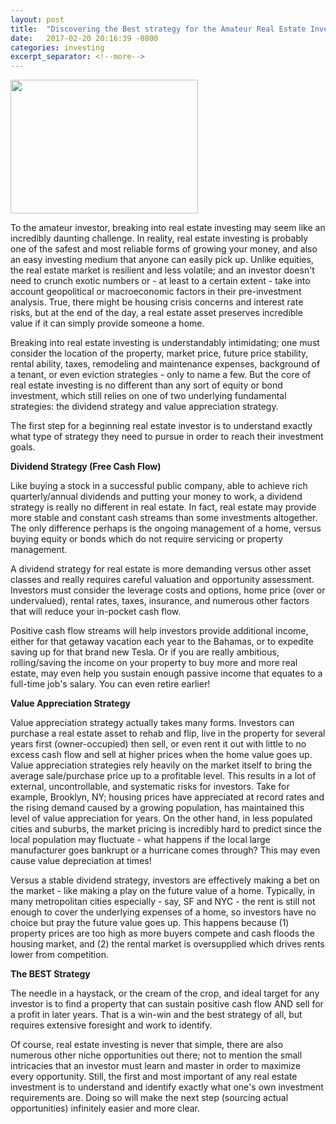 ```yaml
---
layout: post
title:  "Discovering the Best strategy for the Amateur Real Estate Investor"
date:   2017-02-20 20:16:39 -0800
categories: investing
excerpt_separator: <!--more-->
---
```


<img src="https://cdn.pixabay.com/photo/2012/11/20/17/33/cambridge-66714_960_720.jpg" width="300" height="214" border="0">

To the amateur investor, breaking into real estate investing may seem like an incredibly daunting challenge. In reality, real estate investing is probably one of the safest and most reliable forms of growing your money, and also an easy investing medium that anyone can easily pick up. Unlike equities, the real estate market is resilient and less volatile; and an investor doesn't need to crunch exotic numbers or - at least to a certain extent - take into account geopolitical or macroeconomic factors in their pre-investment analysis. True, there might be housing crisis concerns and interest rate risks, but at the end of the day, a real estate asset preserves incredible value if it can simply provide someone a home.

<!--more-->

Breaking into real estate investing is understandably intimidating; one must consider the location of the property, market price, future price stability, rental ability, taxes, remodeling and maintenance expenses, background of a tenant, or even eviction strategies - only to name a few. But the core of real estate investing is no different than any sort of equity or bond investment, which still relies on one of two underlying fundamental strategies: the dividend strategy and value appreciation strategy.

The first step for a beginning real estate investor is to understand exactly what type of strategy they need to pursue in order to reach their investment goals.

<b>Dividend Strategy (Free Cash Flow)</b>

Like buying a stock in a successful public company, able to achieve rich quarterly/annual dividends and putting your money to work, a dividend strategy is really no different in real estate. In fact, real estate may provide more stable and constant cash streams than some investments altogether. The only difference perhaps is the ongoing management of a home, versus buying equity or bonds which do not require servicing or property management.

A dividend strategy for real estate is more demanding versus other asset classes and really requires careful valuation and opportunity assessment. Investors must consider the leverage costs and options, home price (over or undervalued), rental rates, taxes, insurance, and numerous other factors that will reduce your in-pocket cash flow.

Positive cash flow streams will help investors provide additional income, either for that getaway vacation each year to the Bahamas, or to expedite saving up for that brand new Tesla. Or if you are really ambitious, rolling/saving the income on your property to buy more and more real estate, may even help you sustain enough passive income that equates to a full-time job's salary. You can even retire earlier!

<b>Value Appreciation Strategy</b>

Value appreciation strategy actually takes many forms. Investors can purchase a real estate asset to rehab and flip, live in the property for several years first (owner-occupied) then sell, or even rent it out with little to no excess cash flow and sell at higher prices when the home value goes up. Value appreciation strategies rely heavily on the market itself to bring the average sale/purchase price up to a profitable level. This results in a lot of external, uncontrollable, and systematic risks for investors. Take for example, Brooklyn, NY; housing prices have appreciated at record rates and the rising demand caused by a growing population, has maintained this level of value appreciation for years. On the other hand, in less populated cities and suburbs, the market pricing is incredibly hard to predict since the local population may fluctuate - what happens if the local large manufacturer goes bankrupt or a hurricane comes through? This may even cause value depreciation at times!

Versus a stable dividend strategy, investors are effectively making a bet on the market - like making a play on the future value of a home. Typically, in many metropolitan cities especially - say, SF and NYC - the rent is still not enough to cover the underlying expenses of a home, so investors have no choice but pray the future value goes up. This happens because (1) property prices are too high as more buyers compete and cash floods the housing market, and (2) the rental market is oversupplied which drives rents lower from competition.

<b>The BEST Strategy</b>

The needle in a haystack, or the cream of the crop, and ideal target for any investor is to find a property that can sustain positive cash flow AND sell for a profit in later years. That is a win-win and the best strategy of all, but requires extensive foresight and work to identify.

Of course, real estate investing is never that simple, there are also numerous other niche opportunities out there; not to mention the small intricacies that an investor must learn and master in order to maximize every opportunity. Still, the first and most important of any real estate investment is to understand and identify exactly what one's own investment requirements are. Doing so will make the next step (sourcing actual opportunities) infinitely easier and more clear.


